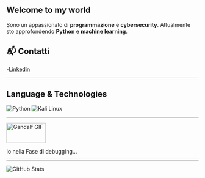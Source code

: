 ## Welcome to my world


Sono un appassionato di **programmazione** e **cybersecurity**. Attualmente sto approfondendo **Python** e **machine learning**.



## 📬 Contatti
-[Linkedin]([link](https://www.linkedin.com/in/mattia-esposito-33744933a/))

---


## Language & Technologies
![Python](https://img.shields.io/badge/Python-3776AB?style=flat&logo=python&logoColor=white)
![Kali Linux](https://img.shields.io/badge/Kali%20Linux-557C88?style=flat&logo=kali-linux&logoColor=white)

---

<img src="https://media1.tenor.com/m/H2GZj21Q91YAAAAC/gandalf-lord-of-the-rings.gif" width="103" height="51.5" alt="Gandalf GIF" style="max-width: 103px;">

<p>Io nella Fase di debugging...</p>


---
![GitHub Stats](https://github-readme-stats.vercel.app/api?username=mattiaesposito&show_icons=true&theme=radical)



